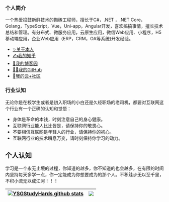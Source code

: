### 个人简介
  一个热爱捣鼓新鲜技术的搬砖工程师，擅长于C#，.NET ，.NET Core，Golang，TypeScript，Vue，Uni-app，Angular开发，喜欢搞搞事情，擅长技术总结和管理。有分布式、微服务应用，云原生应用，微信Web应用、小程序，H5移动端应用，企业Web应用（ERP，CRM，OA等系统)开发经验。

- [✨关于本人](https://mp.weixin.qq.com/s/1N3-1WEG-Rk9Lsk9VY4qQw)
- [✍️我的知乎](https://www.zhihu.com/people/ysgdaydayup)
- [🥇我的博客园](https://www.cnblogs.com/Can-daydayup/)
- [👨‍💻我的GitHub](https://github.com/YSGStudyHards)
- [💯我的云+社区](https://cloud.tencent.com/developer/user/1370727)



### 行业认知
   无论你是在校学生或者是初入职场的小白还是久经职场的老司机，都要对互联网这个行业有一个正确的认知和觉悟：

- 身体是革命的本钱，时刻注意自己的身心健康。
- 互联网行业能人比比皆是，请保持你的敬畏心。
- 不要相信互联网是年轻人的行业，请保持你的初心。
- 互联网行业的技术瞬息万变，请时刻保持你学习的动力。

## 个人认知
学习是一个永无止境的过程，你知道的越多，你不知道的也会越多，在有限的时间内坚持每天多学一点，你一定能成为你想要成为的那个人。不积跬步无以至千里，不积小流无以成江河！！！

| <a href="https://github.com/YSGStudyHards"><img align="center" src="https://github-readme-stats.vercel.app/api?username=YSGStudyHards&show_icons=true&include_all_commits=true&theme=buefy&hide_border=true&locale=cn" alt="YSGStudyHards github stats" /></a> | <a href="https://github.com/YSGStudyHards"><img align="center" src="https://github-readme-stats.vercel.app/api/top-langs/?username=YSGStudyHards&layout=compact&theme=buefy&hide_border=true&locale=cn" /></a> |
| ------------------------------------------------------------ | ------------------------------------------------------------ |
